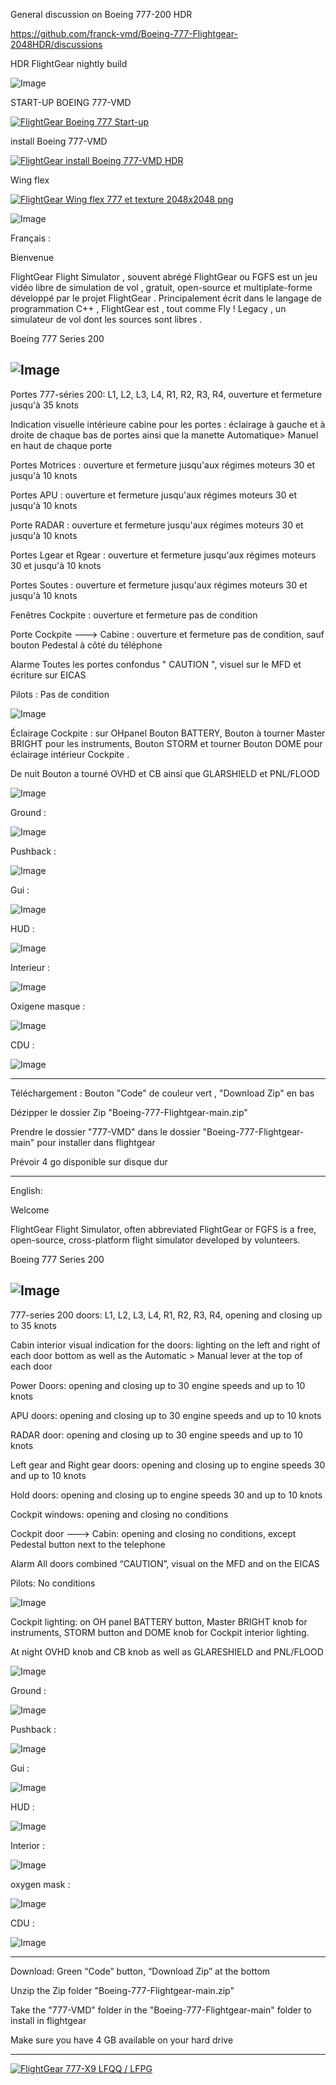 General discussion on Boeing 777-200 HDR

https://github.com/franck-vmd/Boeing-777-Flightgear-2048HDR/discussions

HDR FlightGear nightly build

![Image](https://i.ibb.co/MVRNk53/01.jpg)

START-UP BOEING 777-VMD

[![FlightGear Boeing 777 Start-up](https://i.ibb.co/DWtJjLH/Start-up.jpg)](https://www.youtube.com/watch?v=YdVb1Bmo-40 "FlightGear Boeing 777 Start-up")

install Boeing 777-VMD

[![FlightGear install Boeing 777-VMD HDR](https://i.ibb.co/MCzvmVz/instal-777.jpg)](https://youtu.be/ThoBLNahjSc?si=-VmBXg-jLAdugzAb "FlightGear install Boeing 777-VMD HDR")

Wing flex 

[![FlightGear Wing flex 777 et texture 2048x2048 png](https://i.ibb.co/qyxT5gk/Flight-Gear-Wing-flex-777-et-texture-2048x2048-png.jpg)](https://www.youtube.com/watch?v=2gHmdEutdPw "FlightGear Wing flex 777 et texture 2048x2048 png")

![Image](https://i.ibb.co/RGkJ85hc/Tableau-boeing777.jpg)

Français :

Bienvenue

FlightGear Flight Simulator , souvent abrégé FlightGear ou FGFS est un jeu vidéo libre de simulation de vol , gratuit, open-source et multiplate-forme développé par le projet FlightGear .
Principalement écrit dans le langage de programmation C++ , FlightGear est , tout comme Fly ! Legacy , un simulateur de vol dont les sources sont libres .

Boeing 777 Series 200  

![Image](https://i.ibb.co/6DBQQ2r/debut-video-777.jpg)
----------------------------------------------------------------------------------

Portes 777-séries 200: L1, L2, L3, L4, R1, R2, R3, R4, ouverture et fermeture jusqu'à 35 knots

Indication visuelle intérieure cabine pour les portes : éclairage à gauche et à droite de chaque bas de portes ainsi que la manette Automatique> Manuel en haut de chaque porte 

Portes Motrices : ouverture et fermeture jusqu'aux régimes moteurs 30 et jusqu'à 10 knots

Portes APU : ouverture et fermeture jusqu'aux régimes moteurs 30 et jusqu'à 10 knots

Porte RADAR : ouverture et fermeture jusqu'aux régimes moteurs 30 et jusqu'à 10 knots

Portes Lgear et Rgear : ouverture et fermeture jusqu'aux régimes moteurs 30 et jusqu'à 10 knots

Portes Soutes : ouverture et fermeture jusqu'aux régimes moteurs 30 et jusqu'à 10 knots

Fenêtres Cockpite : ouverture et fermeture pas de condition

Porte Cockpite ---> Cabine : ouverture et fermeture pas de condition, sauf bouton Pedestal à côté du téléphone

Alarme Toutes les portes confondus " CAUTION ", visuel sur le MFD et écriture sur EICAS

Pilots : Pas de condition

![Image](https://i.ibb.co/pxNKQvj/doors.jpg)


Éclairage Cockpite : sur OHpanel Bouton BATTERY, Bouton à tourner Master BRIGHT pour les instruments, Bouton STORM et tourner Bouton DOME pour éclairage intérieur Cockpite .

De nuit Bouton a tourné OVHD et CB ainsi que GLARSHIELD et PNL/FLOOD

![Image](https://i.ibb.co/85j4v7y/bouton.jpg)

Ground :

![Image](https://i.ibb.co/fGKTLsD/ground.jpg)

Pushback :

![Image](https://i.ibb.co/nr8qXWJ/pushback.jpg)

Gui :

![Image](https://i.ibb.co/GRTd7nV/Gui.jpg)


HUD :

![Image](https://i.ibb.co/fYbnhFCV/HUD777.jpg)

Interieur :

![Image](https://i.ibb.co/mSbTmQt/interieur.jpg)

Oxigene masque :

![Image](https://i.ibb.co/KcDhdgch/Oxigene-masque.jpg)

CDU :

![Image](https://i.ibb.co/YRW0vxJ/CDU-777-VMD.jpg)

---------------------------------------------------------------------------------------------------------------------------------------------------------------------------------

Téléchargement : Bouton "Code" de couleur vert , "Download Zip" en bas 

Dézipper le dossier Zip "Boeing-777-Flightgear-main.zip"

Prendre le dossier "777-VMD" dans le dossier "Boeing-777-Flightgear-main" pour installer dans flightgear

Prévoir 4 go disponible sur disque dur


-----------------------------------------------------------------------------------------------------------------------------------------------------------------------------------------------------------------

English:

Welcome

FlightGear Flight Simulator, often abbreviated FlightGear or FGFS is a free, open-source, cross-platform flight simulator developed by volunteers.

Boeing 777 Series 200  

![Image](https://i.ibb.co/D7Z7dXV/X9.jpg)
-------------------------------------------------------------------------------

777-series 200 doors: L1, L2, L3, L4, R1, R2, R3, R4, opening and closing up to 35 knots

Cabin interior visual indication for the doors: lighting on the left and right of each door bottom as well as the Automatic > Manual lever at the top of each door

Power Doors: opening and closing up to 30 engine speeds and up to 10 knots

APU doors: opening and closing up to 30 engine speeds and up to 10 knots

RADAR door: opening and closing up to 30 engine speeds and up to 10 knots

Left gear and Right gear doors: opening and closing up to engine speeds 30 and up to 10 knots

Hold doors: opening and closing up to engine speeds 30 and up to 10 knots

Cockpit windows: opening and closing no conditions

Cockpit door ---> Cabin: opening and closing no conditions, except Pedestal button next to the telephone

Alarm All doors combined “CAUTION”, visual on the MFD and on the EICAS

Pilots: No conditions

![Image](https://i.ibb.co/3NcgP69/doors2.jpg)


Cockpit lighting: on OH panel BATTERY button, Master BRIGHT knob for instruments, STORM button and DOME knob for Cockpit interior lighting.

At night OVHD knob and CB knob as well as GLARESHIELD and PNL/FLOOD

![Image](https://i.ibb.co/85j4v7y/bouton.jpg)

Ground :

![Image](https://i.ibb.co/5kJWnZw/ground2.jpg)

Pushback :

![Image](https://i.ibb.co/fvYZYqn/pushback2.jpg)

Gui :

![Image](https://i.ibb.co/KGRBKkF/gui-2.jpg)

HUD :

![Image](https://i.ibb.co/fYbnhFCV/HUD777.jpg)

Interior :

![Image](https://i.ibb.co/F6jrQnW/interior.jpg)

oxygen mask :

![Image](https://i.ibb.co/h2BkwH8/oxygen-mask.jpg)

CDU :

![Image](https://i.ibb.co/YRW0vxJ/CDU-777-VMD.jpg)




-----------------------------------------------------------------------------------------------------------------------------------------------------------------------------------------------------------------

Download: Green “Code” button, “Download Zip” at the bottom

Unzip the Zip folder "Boeing-777-Flightgear-main.zip"

Take the "777-VMD" folder in the "Boeing-777-Flightgear-main" folder to install in flightgear

Make sure you have 4 GB available on your hard drive

---------------------------------------------------------------------------------------------

[![FlightGear 777-X9 LFQQ / LFPG](https://i.ibb.co/HxpPs41/777-X9youtube.jpg)](https://www.youtube.com/watch?v=H_WArHTCnDc "FlightGear 777-X9 LFQQ / LFPG")
